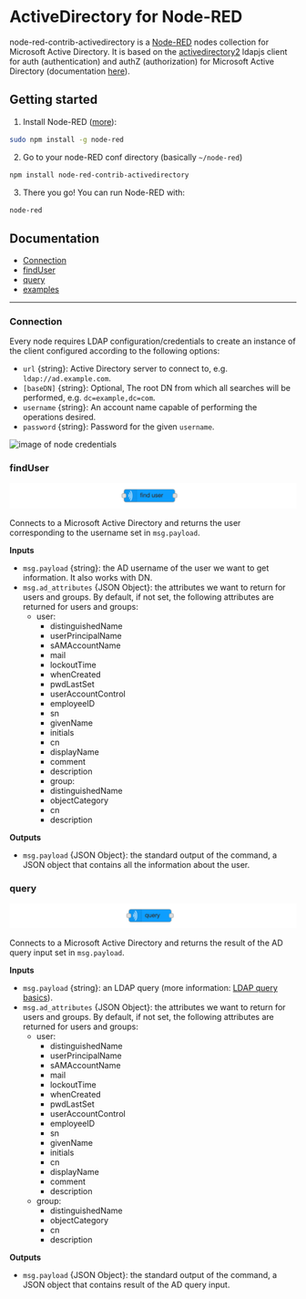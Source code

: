 ActiveDirectory for Node-RED
=========

node-red-contrib-activedirectory is a [Node-RED](https://nodered.org/) nodes collection for Microsoft Active Directory. It is based on the [activedirectory2](https://www.npmjs.com/package/activedirectory2) ldapjs client for auth (authentication) and authZ (authorization) for Microsoft Active Directory (documentation [here](https://www.npmjs.com/package/activedirectory2)).

Getting started
--------------

1. Install Node-RED ([more](https://nodered.org/docs/getting-started/installation)):
```sh
sudo npm install -g node-red
```
2. Go to your node-RED conf directory (basically `~/node-red`)
```sh
npm install node-red-contrib-activedirectory
```
3. There you go! You can run Node-RED with:
```sh
node-red
```

Documentation
--------------
+ [Connection](#connection)
+ [findUser](#finduser)
+ [query](#query)
+ [examples](https://github.com/NoeSamaille/node-red-contrib-activedirectory/wiki/Examples)

---------------------------------------

<a id="connection"></a>
### Connection

Every node requires LDAP configuration/credentials to create an instance of the client configured according to the following options:
+ `url` {string}: Active Directory server to connect to, e.g. `ldap://ad.example.com`.
+ `[baseDN]` {string}: Optional, The root DN from which all searches will be performed, e.g. `dc=example,dc=com`.
+ `username` {string}: An account name capable of performing the operations desired.
+ `password` {string}: Password for the given `username`.

![image of node credentials](https://github.com/NoeSamaille/node-red-contrib-activedirectory/blob/master/images/node_credentials.png)

<a id="finduser"></a>
### findUser

![image of node finduser](https://github.com/NoeSamaille/node-red-contrib-activedirectory/blob/master/images/node_finduser.png)

Connects to a Microsoft Active Directory and returns the user corresponding to the username set in `msg.payload`.

__Inputs__

+ `msg.payload` {string}: the AD username of the user we want to get information. It also works with DN.
+ `msg.ad_attributes` {JSON Object}: the attributes we want to return for users and groups. By default, if not set, the following attributes are returned for users and groups:
  + user: 
    + distinguishedName
    + userPrincipalName
    + sAMAccountName
    + mail
    + lockoutTime
    + whenCreated
    + pwdLastSet
    + userAccountControl
    + employeeID
    + sn
    + givenName
    + initials
    + cn
    + displayName
    + comment
    + description
    + group:
    + distinguishedName
    + objectCategory
    + cn
    + description

__Outputs__

+ `msg.payload` {JSON Object}: the standard output of the command, a JSON object that contains all the information about the user.

<a id="query"></a>
### query

![image of node query](https://github.com/NoeSamaille/node-red-contrib-activedirectory/blob/master/images/node_query.png)

Connects to a Microsoft Active Directory and returns the result of the AD query input set in `msg.payload`.

__Inputs__
+ `msg.payload` {string}: an LDAP query (more information: [LDAP query basics](https://technet.microsoft.com/en-us/library/aa996205(v=exchg.65).aspx)).
+ `msg.ad_attributes` {JSON Object}: the attributes we want to return for users and groups. By default, if not set, the following attributes are returned for users and groups:
  + user: 
    + distinguishedName
    + userPrincipalName
    + sAMAccountName
    + mail
    + lockoutTime
    + whenCreated
    + pwdLastSet
    + userAccountControl
    + employeeID
    + sn
    + givenName
    + initials
    + cn
    + displayName
    + comment
    + description
  + group:
    + distinguishedName
    + objectCategory
    + cn
    + description

__Outputs__

+ `msg.payload` {JSON Object}: the standard output of the command, a JSON object that contains result of the AD query input.